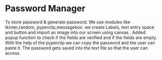 # Password Manager
To store password & generate password. We use modules like tkinter,random, pyperclip,messagebox.
we create Labels, text entry space and button and import an image into our screen using canvas .
Added  popup function to check if the fields are verified and if the fields are empty. With the help of the pyperclip we can copy the password and the user can paste it.
The password gets saved into the text file so that the user can access
